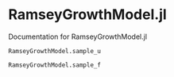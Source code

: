 # RamseyGrowthModel.jl

Documentation for RamseyGrowthModel.jl

```@docs
RamseyGrowthModel.sample_u
```

```@docs
RamseyGrowthModel.sample_f
```
